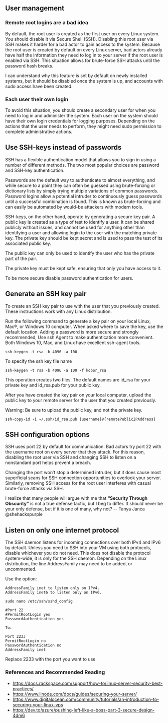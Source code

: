 ## User management

### Remote root logins are a bad idea

By default, the root user is created as the first user on every Linux system. You should disable it via Secure Shell (SSH). Disabling this root user via SSH makes it harder for a bad actor to gain access to the system. Because the root user is created by default on every Linux server, bad actors already have half the information they need to log in to your server if the root user is enabled via SSH. This situation allows for brute-force SSH attacks until the password hash breaks.

I can understand why this feature is set by default on newly installed systems, but it should be disabled once the system is up, and accounts with sudo access have been created.

### Each user their own login

To avoid this situation, you should create a secondary user for when you need to log in and administer the system. Each user on the system should have their own login credentials for logging purposes. Depending on the actions that the user needs to perform, they might need sudo permission to complete administrative actions. 

## Use SSH-keys instead of passwords

SSH has a flexible authentication model that allows you to sign in using a number of different methods. The two most popular choices are password and SSH-key authentication.

Passwords are the default way to authenticate to almost everything, and while secure to a point they can often be guessed using brute-forcing or dictionary lists by simply trying multiple variations of common passwords. Password logins allow a potential intruder to continuously guess passwords until a successful combination is found. This is known as brute-forcing and can easily be automated by would-be attackers with modern tools.

SSH-keys, on the other hand, operate by generating a secure key pair. A public key is created as a type of test to identify a user. It can be shared publicly without issues, and cannot be used for anything other than identifying a user and allowing login to the user with the matching private key. The private key should be kept secret and is used to pass the test of its associated public key.

The public key can only be used to identify the user who has the private part of the pair.

The private key must be kept safe, ensuring that only you have access to it.

To be more secure disable password authentication for users.

## Generate an SSH key pair

To create an SSH key pair to use with the user that you previously created. These instructions work with any Linux distribution.

Run the following command to generate a key pair on your local Linux, Mac®, or Windows 10 computer. When asked where to save the key, use the default location. Adding a password is more secure and strongly recommended, Use ssh Agent to make authentication more convenient. Both Windows 10, Mac, and Linux have excellent ssh-agent tools.

`ssh-keygen -t rsa -b 4096 -a 100`

To specify the ssh key file name

`ssh-keygen -t rsa -b 4096 -a 100 -f kobor_rsa`

This operation creates two files. The default names are id_rsa for your private key and id_rsa.pub for your public key.

After you have created the key pair on your local computer, upload the public key to your remote server for the user that you created previously.

Warning: Be sure to upload the public key, and not the private key.

`ssh-copy-id -i ~/.ssh/id_rsa.pub {username}@{remotePublicIPAddress}`

## SSH configuration options

SSH uses port 22 by default for communication. Bad actors try port 22 with the username root on every server that they attack. For this reason, disabling the root user via SSH and changing SSH to listen on a nonstandard port helps prevent a breach.

Changing the port won’t stop a determined intruder, but it does cause most superficial scans for SSH connection opportunities to overlook your server. Similarly, removing SSH access for the root user interferes with casual brute-force attacks via SSH.

I realize that many people will argue with me that **“Security Through Obscurity”** is not a true defense tactic, but I beg to differ. It should never be your only defense, but if it is one of many, why not? -- Tanya Janca @shehackspurple

## Listen on only one internet protocol

The SSH daemon listens for incoming connections over both IPv4 and IPv6 by default. Unless you need to SSH into your VM using both protocols, disable whichever you do not need. This does not disable the protocol system-wide, it is only for the SSH daemon. Depending on the Linux distribution, the line AddressFamily may need to be added, or uncommented.

Use the option:
```
AddressFamily inet to listen only on IPv4.
AddressFamily inet6 to listen only on IPv6.
```

`sudo nano /etc/ssh/sshd_config`

```
#Port 22
#PermitRootLogin yes
PasswordAuthentication yes

To:

Port 2233
PermitRootLogin no
PasswordAuthentication no
AddressFamily inet
```
Replace 2233 with the port you want to use


### References and Recommended Reading
- https://docs.rackspace.com/support/how-to/linux-server-security-best-practices/
- https://www.linode.com/docs/guides/securing-your-server/
- https://www.digitalocean.com/community/tutorials/an-introduction-to-securing-your-linux-vps
- https://dev.to/azure/pushing-left-like-a-boss-part-3-secure-design-4dm6
